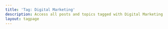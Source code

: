 ```yaml
---
title: 'Tag: Digital Marketing'
description: Access all posts and topics tagged with Digital Marketing.
layout: tagpage
---
```


